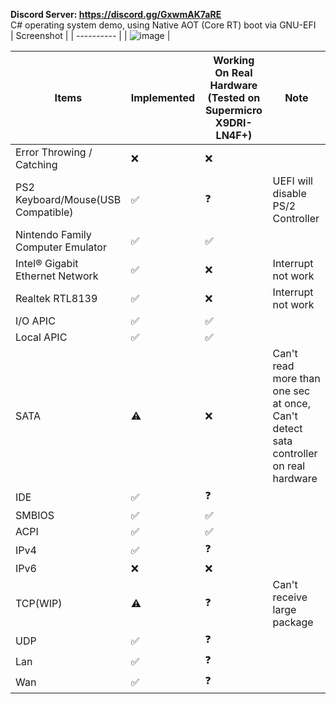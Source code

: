 **Discord Server: https://discord.gg/GxwmAK7aRE**  
C# operating system demo, using Native AOT (Core RT) boot via GNU-EFI  
| Screenshot |
| ---------- |
| ![image](https://github.com/nifanfa/Solution1/blob/uefi/Screenshot.png) |

| Items | Implemented | Working On Real Hardware (Tested on Supermicro X9DRI-LN4F+) | Note |
| ----- | ----------- | ----------------------------------------------------------- | ----- |
| Error Throwing / Catching | ❌ | ❌ |
| PS2 Keyboard/Mouse(USB Compatible) | ✅ | ❓ | UEFI will disable PS/2 Controller |
| Nintendo Family Computer Emulator | ✅ | ✅ |
| Intel® Gigabit Ethernet Network | ✅ | ❌ | Interrupt not work |
| Realtek RTL8139 | ✅ | ❌ | Interrupt not work |
| I/O APIC | ✅ | ✅ |
| Local APIC | ✅ | ✅ |
| SATA | ⚠️ | ❌ | Can't read more than one sec at once, Can't detect sata controller on real hardware |
| IDE | ✅ | ❓ |
| SMBIOS | ✅ | ✅ |
| ACPI | ✅ | ✅ |
| IPv4 | ✅ | ❓ |
| IPv6 | ❌ | ❌ |
| TCP(WIP) | ⚠️ | ❓ | Can't receive large package |
| UDP | ✅ | ❓ |
| Lan | ✅ | ❓ |
| Wan | ✅ | ❓ |
